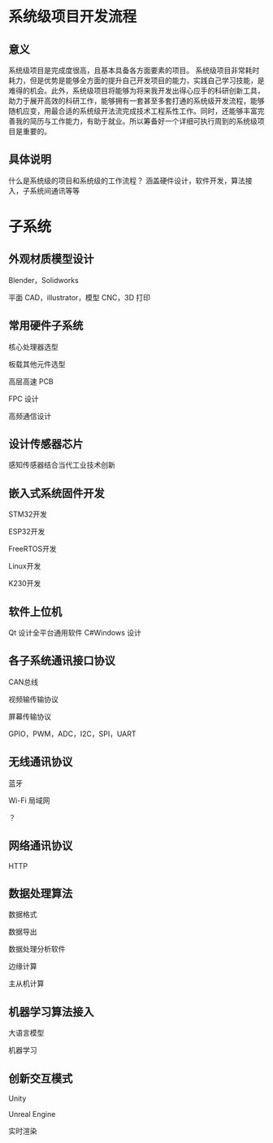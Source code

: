 # 系统级项目开发流程
## 意义
系统级项目是完成度很高，且基本具备各方面要素的项目。
系统级项目非常耗时耗力，但是优势是能够全方面的提升自己开发项目的能力，实践自己学习技能，是难得的机会。此外，系统级项目将能够为将来我开发出得心应手的科研创新工具，助力于展开高效的科研工作，能够拥有一套甚至多套打通的系统级开发流程，能够随机应变，用最合适的系统级开法流完成技术工程系性工作。同时，还能够丰富完善我的简历与工作能力，有助于就业。所以筹备好一个详细可执行周到的系统级项目是重要的。

## 具体说明
什么是系统级的项目和系统级的工作流程？
涵盖硬件设计，软件开发，算法接入，子系统间通讯等等

# 子系统
## 外观材质模型设计
Blender，Solidworks

平面 CAD，illustrator，模型 CNC，3D 打印


## 常用硬件子系统
核心处理器选型

板载其他元件选型

高层高速 PCB

FPC 设计

高频通信设计

## 设计传感器芯片
感知传感器结合当代工业技术创新

## 嵌入式系统固件开发
STM32开发

ESP32开发

FreeRTOS开发

Linux开发

K230开发

## 软件上位机
Qt 设计全平台通用软件
C#Windows 设计


## 各子系统通讯接口协议
CAN总线

视频输传输协议

屏幕传输协议

GPIO，PWM，ADC，I2C，SPI，UART


## 无线通讯协议
蓝牙

Wi-Fi 局域网

？

## 网络通讯协议
HTTP

## 数据处理算法
数据格式

数据导出

数据处理分析软件

边缘计算

主从机计算

## 机器学习算法接入
大语言模型

机器学习


## 创新交互模式
Unity

Unreal Engine

实时渲染


